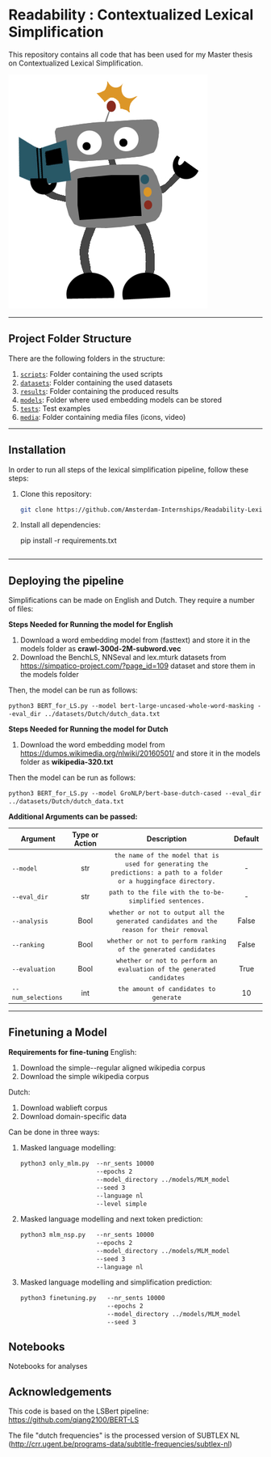 # Readability : Contextualized Lexical Simplification

This repository contains all code that has been used for my Master thesis on Contextualized Lexical Simplification.

![img.png](media/img.png)

[comment]: <> (![]&#40;media/examples/emojis.png&#41;)

---

## Project Folder Structure

There are the following folders in the structure:

1) [`scripts`](./scripts): Folder containing the used scripts
1) [`datasets`](./datasets): Folder containing the used datasets
1) [`results`](./results): Folder containing the produced results
1) [`models`](./models): Folder where used embedding models can be stored
1) [`tests`](./tests): Test examples
1) [`media`](./media): Folder containing media files (icons, video)

---


## Installation

In order to run all steps of the lexical simplification pipeline, follow these steps:

1) Clone this repository:
    ```bash
    git clone https://github.com/Amsterdam-Internships/Readability-Lexical-Simplification
    ```
1) Install all dependencies:

    pip install -r requirements.txt
    ```
---


## Deploying the pipeline

Simplifications can be made on English and Dutch. They require a number of files:

**Steps Needed for Running the model for English** 
1) Download a word embedding model from (fasttext) and store it in the models folder as __crawl-300d-2M-subword.vec__
1) Download the BenchLS, NNSeval and lex.mturk datasets from https://simpatico-project.com/?page_id=109 dataset and store them in the models folder

Then, the model can be run as follows:
```
python3 BERT_for_LS.py --model bert-large-uncased-whole-word-masking --eval_dir ../datasets/Dutch/dutch_data.txt 
```


**Steps Needed for Running the model for Dutch**
1) Download the word embedding model from https://dumps.wikimedia.org/nlwiki/20160501/ and store it in the models folder as __wikipedia-320.txt__

Then the model can be run as follows:
```
python3 BERT_for_LS.py --model GroNLP/bert-base-dutch-cased --eval_dir ../datasets/Dutch/dutch_data.txt
```

**Additional Arguments can be passed:**

|Argument | Type or Action | Description | Default |
|---|:---:|:---:|:---:|
|`--model`| str| `the name of the model that is used for generating the predictions: a path to a folder or a huggingface directory.`|  -|
|`--eval_dir`| str| `path to the file with the to-be-simplified sentences.`| -|
|`--analysis`| Bool| `whether or not to output all the generated candidates and the reason for their removal `|False|
|`--ranking`| Bool| `whether or not to perform ranking of the generated candidates`|False|
|`--evaluation`| Bool| `whether or not to perform an evaluation of the generated candidates`|True|
|`--num_selections`| int| `the amount of candidates to generate`|10|
---

## Finetuning a Model

**Requirements for fine-tuning**
English:
1) Download the simple--regular aligned wikipedia corpus
2) Download the simple wikipedia corpus

Dutch:
1) Download wablieft corpus
2) Download domain-specific data

Can be done in three ways:  
1) Masked language modelling: 
   ```
   python3 only_mlm.py  --nr_sents 10000   
                        --epochs 2
                        --model_directory ../models/MLM_model
                        --seed 3
                        --language nl
                        --level simple
   ```
1) Masked language modelling and next token prediction:
   ```
   python3 mlm_nsp.py   --nr_sents 10000   
                        --epochs 2
                        --model_directory ../models/MLM_model
                        --seed 3
                        --language nl
   ```
1) Masked language modelling and simplification prediction:
   ```
   python3 finetuning.py   --nr_sents 10000   
                           --epochs 2
                           --model_directory ../models/MLM_model
                           --seed 3
   ```





## Notebooks
Notebooks for analyses


## Acknowledgements


This code is based on the LSBert pipeline: https://github.com/qiang2100/BERT-LS

The file "dutch frequencies" is the processed version of SUBTLEX NL (http://crr.ugent.be/programs-data/subtitle-frequencies/subtlex-nl)

